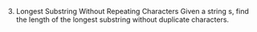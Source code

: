 3. Longest Substring Without Repeating Characters
Given a string s, find the length of the longest substring without duplicate characters.